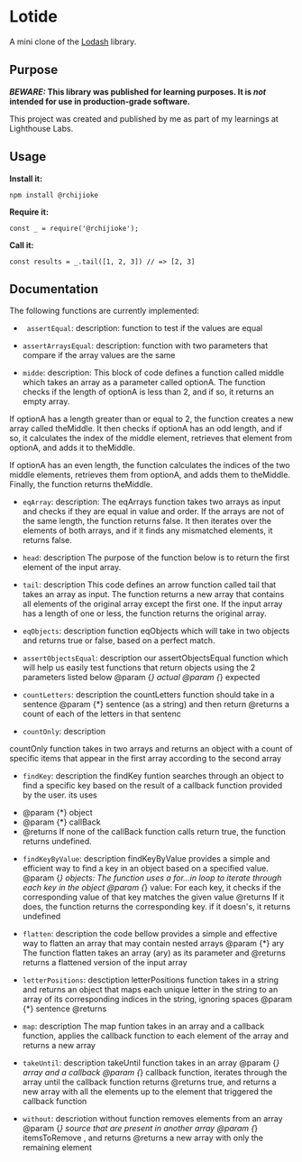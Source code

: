 # Lotide

A mini clone of the [Lodash](https://lodash.com) library.

## Purpose

**_BEWARE:_ This library was published for learning purposes. It is _not_ intended for use in production-grade software.**

This project was created and published by me as part of my learnings at Lighthouse Labs.

## Usage

**Install it:**

`npm install @rchijioke`

**Require it:**

`const _ = require('@rchijioke');`

**Call it:**

`const results = _.tail([1, 2, 3]) // => [2, 3]`

## Documentation

The following functions are currently implemented:

- ` assertEqual`: description: function to test if the values are equal

- `assertArraysEqual`: description: function with two parameters that compare if the array values are the same

- `midde`: description:
  This block of code defines a function called middle which takes an array as a parameter called optionA. The function checks if the length of optionA is less than 2, and if so, it returns an empty array.

If optionA has a length greater than or equal to 2, the function creates a new array called theMiddle. It then checks if optionA has an odd length, and if so, it calculates the index of the middle element, retrieves that element from optionA, and adds it to theMiddle.

If optionA has an even length, the function calculates the indices of the two middle elements, retrieves them from optionA, and adds them to theMiddle. Finally, the function returns theMiddle.

- `eqArray`: description:
  The eqArrays function takes two arrays as input and checks if they are equal in value and order. If the arrays are not of the same length, the function returns false. It then iterates over the elements of both arrays, and if it finds any mismatched elements, it returns false.

- `head`: description
  The purpose of the function below is to return the first element of the input array.

- `tail`: description
  This code defines an arrow function called tail that takes an array as input. The function returns a new array that contains all elements of the original array except the first one. If the input array has a length of one or less, the function returns the original array.

- `eqObjects`: description
 function eqObjects which will take in two objects and returns true or false, based on a perfect match.

 - `assertObjectsEqual`: description
  our assertObjectsEqual function which will help us easily test functions that return objects using the 2 parameters listed below
 @param {*} actual
  @param {*} expected
 

 - `countLetters`: description
 the countLetters function should take in a sentence  @param {*} sentence (as a string) and then return  @returns a count of each of the letters in that sentenc
 
 - `countOnly`: description

 countOnly function takes in two arrays and returns an object with a count of specific items that appear in the first array according to the second array

 - `findKey`: description
 the findKey funtion searches through an object to find a specific key based on the result of a callback function provided by the user.
 its uses
 * @param {*} object
 * @param {*} callBack
 * @returns
 If none of the callBack function calls return true, the function returns undefined.
 - `findKeyByValue`: description
findKeyByValue provides a simple and efficient way to find a key in an object based on a specified value.
 @param {*} objects: The function uses a for...in loop to iterate through each key in the object
 @param {*} value: For each key, it checks if the corresponding value of that key matches the given value
 @returns If it does, the function returns the corresponding key. if it doesn's, it returns undefined
 
 - `flatten`: description
the code bellow provides a simple and effective way to flatten an array that may contain nested arrays
@param {*} ary The function flatten takes an array (ary) as its parameter and
 @returns  returns a flattened version of the input array
 
 - `letterPositions`:
 desctiption
  letterPositions function takes in a string and returns an object that maps each unique letter in the string to an array of its corresponding indices in the string, ignoring spaces
 @param {*} sentence 
 @returns 
 
 - `map`: description
   The map funtion takes in an array and a callback function, applies the callback function to each element of the array and returns a new array
 

 - `takeUntil`: description
takeUntil function takes in an array @param {*} array and a callback @param {*} callback function, iterates through the array until the callback function returns @returns true, and returns a new array with all the elements up to the element that triggered the callback function
 - `without`: descriotion
  without function removes elements from an array @param {*} source  that are present in another array @param {*} itemsToRemove , and returns @returns a new array with only the remaining element